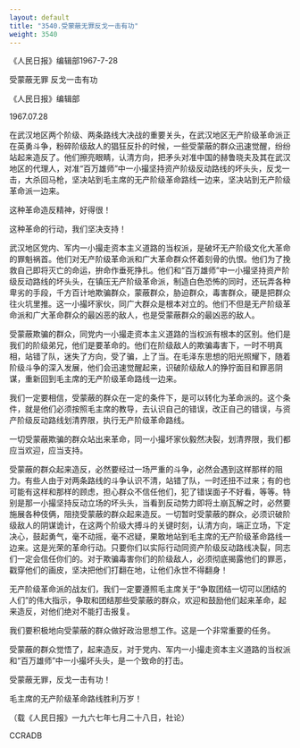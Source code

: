 ```yaml
---
layout: default
title: "3540.受蒙蔽无罪反戈一击有功"
weight: 3540
---
```


《人民日报》编辑部1967-7-28

受蒙蔽无罪  反戈一击有功

《人民日报》编辑部

1967.07.28

在武汉地区两个阶级、两条路线大决战的重要关头，在武汉地区无产阶级革命派正在英勇斗争，粉碎阶级敌人的猖狂反扑的时候，一些受蒙蔽的群众迅速觉醒，纷纷站起来造反了。他们擦亮眼睛，认清方向，把矛头对准中国的赫鲁晓夫及其在武汉地区的代理人，对准“百万雄师”中一小撮坚持资产阶级反动路线的坏头头，反戈一击，大杀回马枪，坚决站到毛主席的无产阶级革命路线一边来，坚决站到无产阶级革命派一边来。

这种革命造反精神，好得很！

这种革命的行动，我们坚决支持！

武汉地区党内、军内一小撮走资本主义道路的当权派，是破坏无产阶级文化大革命的罪魁祸首。他们对无产阶级革命派和广大革命群众怀着刻骨的仇恨。他们为了挽救自己即将灭亡的命运，拚命作垂死挣扎。他们和“百万雄师”中一小撮坚持资产阶级反动路线的坏头头，在镇压无产阶级革命派，制造白色恐怖的同时，还玩弄各种卑劣的手段，千方百计地欺骗群众，蒙蔽群众，胁迫群众，毒害群众，硬是把群众往火坑里推。这一小撮坏家伙，同广大群众是根本对立的。他们不但是无产阶级革命派和广大革命群众的最凶恶的敌人，也是受蒙蔽群众的最凶恶的敌人。

受蒙蔽欺骗的群众，同党内一小撮走资本主义道路的当权派有根本的区别。他们是我们的阶级弟兄，他们是要革命的。他们在阶级敌人的欺骗毒害下，一时不明真相，站错了队，迷失了方向，受了骗，上了当。在毛泽东思想的阳光照耀下，随着阶级斗争的深入发展，他们会迅速觉醒起来，识破阶级敌人的狰狞面目和罪恶阴谋，重新回到毛主席的无产阶级革命路线一边来。

我们一定要相信，受蒙蔽的群众在一定的条件下，是可以转化为革命派的。这个条件，就是他们必须按照毛主席的教导，去认识自己的错误，改正自己的错误，与资产阶级反动路线划清界限，执行无产阶级革命路线。

一切受蒙蔽欺骗的群众站出来革命，同一小撮坏家伙毅然决裂，划清界限，我们都应当欢迎，应当支持。

受蒙蔽的群众起来造反，必然要经过一场严重的斗争，必然会遇到这样那样的阻力。有些人由于对两条路线的斗争认识不清，站错了队，一时还扭不过来；有的也可能有这样和那样的顾虑，担心群众不信任他们，犯了错误面子不好看，等等。特别是那一小撮坚持反动立场的坏头头，当看到反动势力即将土崩瓦解之时，必然要施展各种伎俩，阻挠受蒙蔽的群众起来造反。一切暂时受蒙蔽的群众，必须识破阶级敌人的阴谋诡计，在这两个阶级大搏斗的关键时刻，认清方向，端正立场，下定决心，鼓起勇气，毫不动摇，毫不迟疑，果敢地站到毛主席的无产阶级革命路线一边来。这是光荣的革命行动。只要你们以实际行动同资产阶级反动路线决裂，同志们一定会信任你们的。对于欺骗毒害你们的阶级敌人，必须彻底揭露他们的罪恶，戳穿他们的画皮，坚决把他们打翻在地，让他们永世不得翻身！

无产阶级革命派的战友们，我们一定要遵照毛主席关于“争取团结一切可以团结的人们”的伟大指示，争取和团结那些受蒙蔽的群众，欢迎和鼓励他们起来革命，起来造反，对他们绝对不能打击报复。

我们要积极地向受蒙蔽的群众做好政治思想工作。这是一个非常重要的任务。

受蒙蔽的群众觉悟了，起来造反，对于党内、军内一小撮走资本主义道路的当权派和“百万雄师”中一小撮坏头头，是一个致命的打击。

受蒙蔽无罪，反戈一击有功！

毛主席的无产阶级革命路线胜利万岁！

（载《人民日报》一九六七年七月二十八日，社论）

CCRADB

